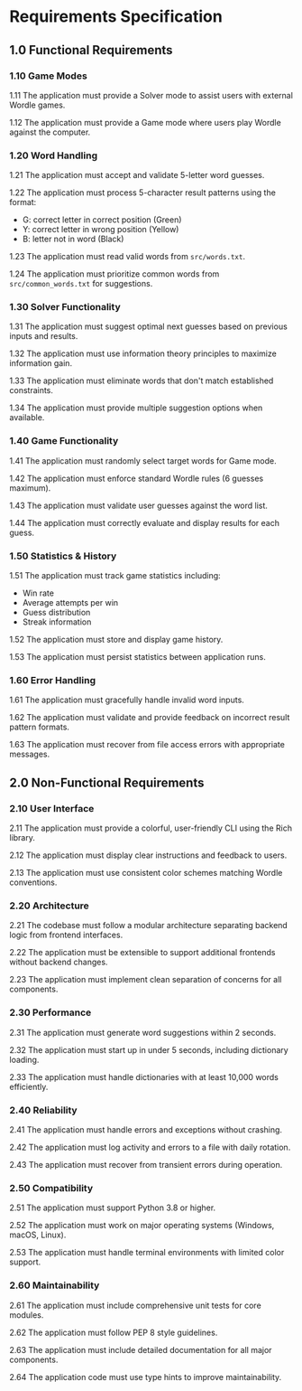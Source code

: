 # Requirements Specification

## 1.0 Functional Requirements

### 1.10 Game Modes

1.11 The application must provide a Solver mode to assist users with external Wordle games.

1.12 The application must provide a Game mode where users play Wordle against the computer.

### 1.20 Word Handling

1.21 The application must accept and validate 5-letter word guesses.

1.22 The application must process 5-character result patterns using the format:
   - G: correct letter in correct position (Green)
   - Y: correct letter in wrong position (Yellow)
   - B: letter not in word (Black)

1.23 The application must read valid words from `src/words.txt`.

1.24 The application must prioritize common words from `src/common_words.txt` for suggestions.

### 1.30 Solver Functionality

1.31 The application must suggest optimal next guesses based on previous inputs and results.

1.32 The application must use information theory principles to maximize information gain.

1.33 The application must eliminate words that don't match established constraints.

1.34 The application must provide multiple suggestion options when available.

### 1.40 Game Functionality

1.41 The application must randomly select target words for Game mode.

1.42 The application must enforce standard Wordle rules (6 guesses maximum).

1.43 The application must validate user guesses against the word list.

1.44 The application must correctly evaluate and display results for each guess.

### 1.50 Statistics & History

1.51 The application must track game statistics including:
   - Win rate
   - Average attempts per win
   - Guess distribution
   - Streak information

1.52 The application must store and display game history.

1.53 The application must persist statistics between application runs.

### 1.60 Error Handling

1.61 The application must gracefully handle invalid word inputs.

1.62 The application must validate and provide feedback on incorrect result pattern formats.

1.63 The application must recover from file access errors with appropriate messages.

## 2.0 Non-Functional Requirements

### 2.10 User Interface

2.11 The application must provide a colorful, user-friendly CLI using the Rich library.

2.12 The application must display clear instructions and feedback to users.

2.13 The application must use consistent color schemes matching Wordle conventions.

### 2.20 Architecture

2.21 The codebase must follow a modular architecture separating backend logic from frontend interfaces.

2.22 The application must be extensible to support additional frontends without backend changes.

2.23 The application must implement clean separation of concerns for all components.

### 2.30 Performance

2.31 The application must generate word suggestions within 2 seconds.

2.32 The application must start up in under 5 seconds, including dictionary loading.

2.33 The application must handle dictionaries with at least 10,000 words efficiently.

### 2.40 Reliability

2.41 The application must handle errors and exceptions without crashing.

2.42 The application must log activity and errors to a file with daily rotation.

2.43 The application must recover from transient errors during operation.

### 2.50 Compatibility

2.51 The application must support Python 3.8 or higher.

2.52 The application must work on major operating systems (Windows, macOS, Linux).

2.53 The application must handle terminal environments with limited color support.

### 2.60 Maintainability

2.61 The application must include comprehensive unit tests for core modules.

2.62 The application must follow PEP 8 style guidelines.

2.63 The application must include detailed documentation for all major components.

2.64 The application code must use type hints to improve maintainability.
